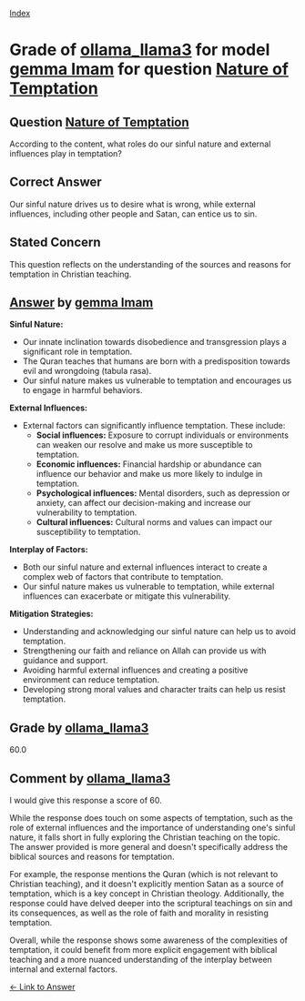 
[Index](../../../../index.md)
# Grade of [ollama_llama3](../../../grading_models/ollama_llama3.md) for model [gemma Imam](../../../answering_models/gemma_Imam.md) for question [Nature of Temptation](../../../questions/Nature_of_Temptation.md)

## Question [Nature of Temptation](../../../questions/Nature_of_Temptation.md)
According to the content, what roles do our sinful nature and external influences play in temptation?

## Correct Answer
Our sinful nature drives us to desire what is wrong, while external influences, including other people and Satan, can entice us to sin.

## Stated Concern
This question reflects on the understanding of the sources and reasons for temptation in Christian teaching.

## [Answer](../Nature_of_Temptation.md) by [gemma Imam](../../../answering_models/gemma_Imam.md)
**Sinful Nature:**

* Our innate inclination towards disobedience and transgression plays a significant role in temptation. 
* The Quran teaches that humans are born with a predisposition towards evil and wrongdoing (tabula rasa). 
* Our sinful nature makes us vulnerable to temptation and encourages us to engage in harmful behaviors.


**External Influences:**

* External factors can significantly influence temptation. These include:
    * **Social influences:** Exposure to corrupt individuals or environments can weaken our resolve and make us more susceptible to temptation.
    * **Economic influences:** Financial hardship or abundance can influence our behavior and make us more likely to indulge in temptation.
    * **Psychological influences:** Mental disorders, such as depression or anxiety, can affect our decision-making and increase our vulnerability to temptation.
    * **Cultural influences:** Cultural norms and values can impact our susceptibility to temptation.


**Interplay of Factors:**

* Both our sinful nature and external influences interact to create a complex web of factors that contribute to temptation. 
* Our sinful nature makes us vulnerable to temptation, while external influences can exacerbate or mitigate this vulnerability.


**Mitigation Strategies:**

* Understanding and acknowledging our sinful nature can help us to avoid temptation.
* Strengthening our faith and reliance on Allah can provide us with guidance and support.
* Avoiding harmful external influences and creating a positive environment can reduce temptation.
* Developing strong moral values and character traits can help us resist temptation.

## Grade by [ollama_llama3](../../../grading_models/ollama_llama3.md)
60.0

## Comment by [ollama_llama3](../../../grading_models/ollama_llama3.md)
I would give this response a score of 60.

While the response does touch on some aspects of temptation, such as the role of external influences and the importance of understanding one's sinful nature, it falls short in fully exploring the Christian teaching on the topic. The answer provided is more general and doesn't specifically address the biblical sources and reasons for temptation.

For example, the response mentions the Quran (which is not relevant to Christian teaching), and it doesn't explicitly mention Satan as a source of temptation, which is a key concept in Christian theology. Additionally, the response could have delved deeper into the scriptural teachings on sin and its consequences, as well as the role of faith and morality in resisting temptation.

Overall, while the response shows some awareness of the complexities of temptation, it could benefit from more explicit engagement with biblical teaching and a more nuanced understanding of the interplay between internal and external factors.

[&lt;- Link to Answer](../Nature_of_Temptation.md)
